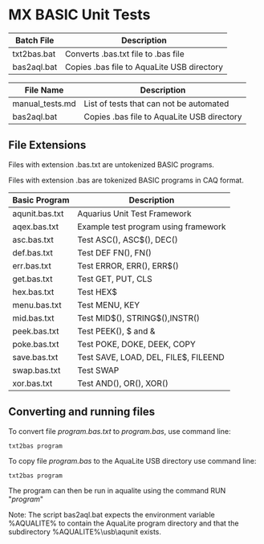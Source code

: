 # MX BASIC Unit Tests

| Batch File  | Description                                |
| ----------- | ---------------------------------          |
| txt2bas.bat | Converts .bas.txt file to .bas file        |
| bas2aql.bat | Copies .bas file to AquaLite USB directory |

| File Name       | Description                                |
| --------------- | ---------------------------------          |
| manual_tests.md | List of tests that can not be automated    |
| bas2aql.bat | Copies .bas file to AquaLite USB directory |


## File Extensions

Files with extension .bas.txt are untokenized BASIC programs.

Files with extension .bas are tokenized BASIC programs in CAQ format.

| Basic Program  | Description                           |
| -------------- | ---------------------------------     |
| aqunit.bas.txt | Aquarius Unit Test Framework          |
| aqex.bas.txt   | Example test program using framework  |
| asc.bas.txt    | Test ASC(), ASC$(), DEC()             |
| def.bas.txt    | Test DEF FN(), FN()                   |
| err.bas.txt    | Test ERROR, ERR(), ERR$()             |
| get.bas.txt    | Test GET, PUT, CLS                    |
| hex.bas.txt    | Test HEX$                             |
| menu.bas.txt   | Test MENU, KEY                        |
| mid.bas.txt    | Test MID$(), STRING\$(),INSTR()       |
| peek.bas.txt   | Test PEEK(), $ and &                  |
| poke.bas.txt   | Test POKE, DOKE, DEEK, COPY           |
| save.bas.txt   | Test SAVE, LOAD, DEL, FILE$, FILEEND  |
| swap.bas.txt   | Test SWAP                             |
| xor.bas.txt    | Test AND(), OR(), XOR()               |

## Converting and running files

To convert file *program.bas.txt* to *program.bas*, use command line:

    txt2bas program

To copy file *program.bas* to the AquaLite USB directory use command line:

    txt2bas program

The program can then be run in aqualite using the command RUN "*program*"

Note: The script bas2aql.bat expects the environment variable %AQUALITE%
to contain the AquaLite program directory and that the subdirectory 
%AQUALITE%\usb\aqunit exists.
